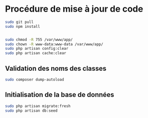 # Procédure de mise à jour de code 


````bash
sudo git pull
sudo npm install


sudo chmod -R 755 /var/www/app/
sudo chown -R www-data:www-data /var/www/app/
sudo php artisan config:clear
sudo php artisan cache:clear
````

## Validation des noms des classes

````bash
sudo composer dump-autoload
````


## Initialisation de la base de données
````bash
sudo php artisan migrate:fresh
sudo php artisan db:seed
````
